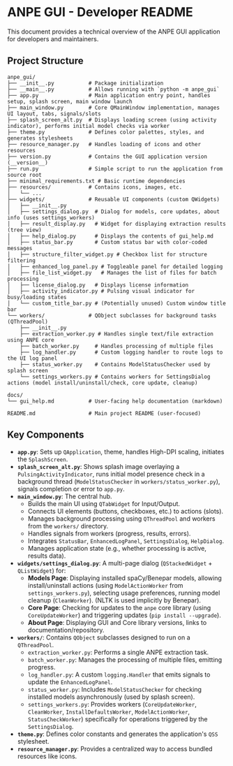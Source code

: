 # ANPE GUI - Developer README

This document provides a technical overview of the ANPE GUI application for developers and maintainers.

## Project Structure

```
anpe_gui/
├── __init__.py           # Package initialization
├── __main__.py           # Allows running with `python -m anpe_gui`
├── app.py                # Main application entry point, handles setup, splash screen, main window launch
├── main_window.py        # Core QMainWindow implementation, manages UI layout, tabs, signals/slots
├── splash_screen_alt.py  # Displays loading screen (using activity indicator), performs initial model checks via worker
├── theme.py              # Defines color palettes, styles, and generates stylesheets
├── resource_manager.py   # Handles loading of icons and other resources
├── version.py            # Contains the GUI application version (__version__)
├── run.py                # Simple script to run the application from source root
├── minimal_requirements.txt # Basic runtime dependencies
├── resources/            # Contains icons, images, etc.
│   └── ...
├── widgets/              # Reusable UI components (custom QWidgets)
│   ├── __init__.py
│   ├── settings_dialog.py  # Dialog for models, core updates, about info (uses settings_workers)
│   ├── result_display.py   # Widget for displaying extraction results (tree view)
│   ├── help_dialog.py      # Displays the contents of gui_help.md
│   ├── status_bar.py       # Custom status bar with color-coded messages
│   ├── structure_filter_widget.py # Checkbox list for structure filtering
│   ├── enhanced_log_panel.py # Toggleable panel for detailed logging
│   ├── file_list_widget.py   # Manages the list of files for batch processing
│   ├── license_dialog.py   # Displays license information
│   ├── activity_indicator.py # Pulsing visual indicator for busy/loading states
│   └── custom_title_bar.py # (Potentially unused) Custom window title bar
└── workers/              # QObject subclasses for background tasks (QThreadPool)
    ├── __init__.py
    ├── extraction_worker.py # Handles single text/file extraction using ANPE core
    ├── batch_worker.py     # Handles processing of multiple files
    ├── log_handler.py      # Custom logging handler to route logs to the UI log panel
    ├── status_worker.py    # Contains ModelStatusChecker used by splash screen
    └── settings_workers.py # Contains workers for SettingsDialog actions (model install/uninstall/check, core update, cleanup)

docs/
└── gui_help.md           # User-facing help documentation (markdown)

README.md                 # Main project README (user-focused)
```

## Key Components

*   **`app.py`**: Sets up `QApplication`, theme, handles High-DPI scaling, initiates the `SplashScreen`.
*   **`splash_screen_alt.py`**: Shows splash image overlaying a `PulsingActivityIndicator`, runs initial model presence check in a background thread (`ModelStatusChecker` in `workers/status_worker.py`), signals completion or error to `app.py`.
*   **`main_window.py`**: The central hub. 
    *   Builds the main UI using `QTabWidget` for Input/Output.
    *   Connects UI elements (buttons, checkboxes, etc.) to actions (slots).
    *   Manages background processing using `QThreadPool` and workers from the `workers/` directory.
    *   Handles signals from workers (progress, results, errors).
    *   Integrates `StatusBar`, `EnhancedLogPanel`, `SettingsDialog`, `HelpDialog`.
    *   Manages application state (e.g., whether processing is active, results data).
*   **`widgets/settings_dialog.py`**: A multi-page dialog (`QStackedWidget` + `QListWidget`) for:
    *   **Models Page**: Displaying installed spaCy/Benepar models, allowing install/uninstall actions (using `ModelActionWorker` from `settings_workers.py`), selecting usage preferences, running model cleanup (`CleanWorker`). (NLTK is used implicitly by Benepar).
    *   **Core Page**: Checking for updates to the `anpe` core library (using `CoreUpdateWorker`) and triggering updates (`pip install --upgrade`).
    *   **About Page**: Displaying GUI and Core library versions, links to documentation/repository.
*   **`workers/`**: Contains `QObject` subclasses designed to run on a `QThreadPool`.
    *   `extraction_worker.py`: Performs a single ANPE extraction task.
    *   `batch_worker.py`: Manages the processing of multiple files, emitting progress.
    *   `log_handler.py`: A custom `logging.Handler` that emits signals to update the `EnhancedLogPanel`.
    *   `status_worker.py`: Includes `ModelStatusChecker` for checking installed models asynchronously (used by splash screen).
    *   `settings_workers.py`: Provides workers (`CoreUpdateWorker`, `CleanWorker`, `InstallDefaultsWorker`, `ModelActionWorker`, `StatusCheckWorker`) specifically for operations triggered by the `SettingsDialog`.
*   **`theme.py`**: Defines color constants and generates the application's `QSS` stylesheet.
*   **`resource_manager.py`**: Provides a centralized way to access bundled resources like icons.